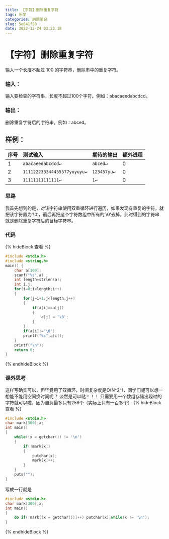 ```yaml
---
title: 【字符】删除重复字符
tags: 乐学
categories: 刷题笔记
slug: 5e641f58
date: 2022-12-24 03:23:18
---
```


# 【字符】删除重复字符

输入一个长度不超过 100 的字符串，删除串中的重复字符。

### 输入：
输入要检查的字符串，长度不超过100个字符。例如：abacaeedabcdcd。
### 输出：
删除重复字符后的字符串。例如：abced。
## 样例：
序号|测试输入| 期待的输出| 额外进程
--------|:-------- |:-----|--------
1  | `abacaeedabcdcd↵`|`abced↵`|0
2|`111122233344455577yuyuyu↵`|`123457yu↵`|0
3 | `11111111111111↵`|`1↵`|0
### 思路
我首先想到的是，对该字符串使用双重循环进行遍历，如果发现有重复的字符，就把该字符置为’\0’，最后再把这个字符数组中所有的’\0’去掉，此时得到的字符串就是删除重复字符后的目标字符串。

### 代码
{% hideBlock 查看 %}

```c
#include <stdio.h>   
#include <string.h>  
main() {  
    char a[100];  
    scanf("%s",a) ;  
    int length=strlen(a);  
    int i,j;  
    for(i=0;i<length;i++)
	{  
        for(j=i+1;j<length;j++)
		{  
            if(a[i]==a[j])
			{   
                a[j] = '\0';
            }  
        }
        if(a[i]!='\0')
        printf("%c",a[i]);
    }  
    printf("\n");
    return 0;  
} 
```
{% endhideBlock %}
### 课外思考

这样写确实可以，但毕竟用了双循环，时间复杂度是O(N^2^)，同学们呢可以想一想能不能用空间换时间呢？
淡然是可以哒！！！
只需要用一个数组存储出现过的字符就可以啦，因为自负最多只有256个（实际上只有一百多个）
{% hideBlock 查看 %}

```c
#include <stdio.h>  
char mark[300],x;
int main()  
{
	while((x = getchar()) != '\n')
	{
		if(!mark[x])
		{
			putchar(x);
			mark[x]++;
		}
	}
	puts("");
}
```
写成一行就是
```c
#include <stdio.h>  
char mark[300],x;
int main()  
{
	do if(!mark[(x = getchar())]++) putchar(x);while(x != '\n');
}
```
{% endhideBlock %}


